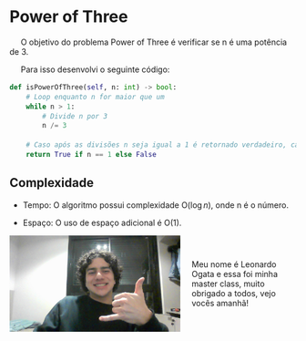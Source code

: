 # Power of Three

&nbsp;&nbsp;&nbsp;&nbsp; O objetivo do problema Power of Three é verificar se n é uma potência de 3.

&nbsp;&nbsp;&nbsp;&nbsp; Para isso desenvolvi o seguinte código: 

```python
def isPowerOfThree(self, n: int) -> bool:
    # Loop enquanto n for maior que um
    while n > 1:
        # Divide n por 3
        n /= 3
    
    # Caso após as divisões n seja igual a 1 é retornado verdadeiro, caso o contrário é retornado falso
    return True if n == 1 else False
```

## Complexidade
- Tempo: O algoritmo possui complexidade O($\log{n}$), onde n é o número.

- Espaço: O uso de espaço adicional é O(1).

<div style="display: flex; align-items: center; justify-content: center;">
    <img src="leoogata52.jpg" alt="leoogata" style="width: 300px; height: auto; margin-right: 20px;">
    <div>
        <p>Meu nome é Leonardo Ogata e essa foi minha master class, muito obrigado a todos, vejo vocês amanhã!</p>
    </div>
</div>
